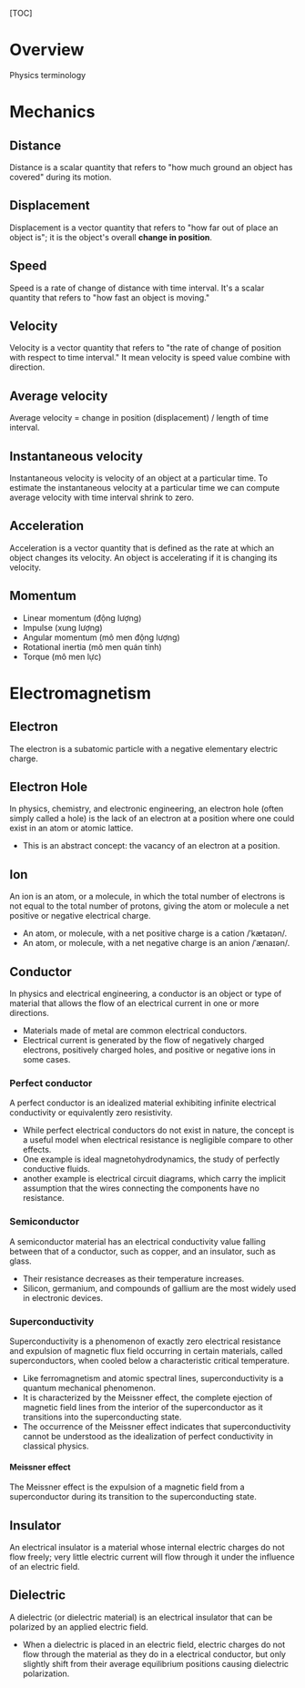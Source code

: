[TOC]

# Overview

Physics terminology


# Mechanics
## Distance

Distance is a scalar quantity that refers to "how much ground an object
has covered" during its motion.

## Displacement

Displacement is a vector quantity that refers to "how far out of place
an object is"; it is the object's overall **change in position**.

## Speed

Speed is a rate of change of distance with time interval. It's a scalar
quantity that refers to "how fast an object is moving."

## Velocity

Velocity is a vector quantity that refers to "the rate of change of
position with respect to time interval." It mean velocity is speed value
combine with direction.

## Average velocity

Average velocity = change in position (displacement) / length of time
interval.

## Instantaneous velocity

Instantaneous velocity is velocity of an object at a particular time. To
estimate the instantaneous velocity at a particular time we can compute
average velocity with time interval shrink to zero.

## Acceleration

Acceleration is a vector quantity that is defined as the rate at which
an object changes its velocity. An object is accelerating if it is
changing its velocity.

## Momentum

- Linear momentum (động lượng)
- Impulse (xung lượng)
- Angular momentum (mô men động lượng)
- Rotational inertia (mô men quán tính)
- Torque (mô men lực)


# Electromagnetism

## Electron

The electron is a subatomic particle with a negative elementary electric
charge.

## Electron Hole

In physics, chemistry, and electronic engineering, an electron hole
(often simply called a hole) is the lack of an electron at a position
where one could exist in an atom or atomic lattice.
- This is an abstract concept: the vacancy of an electron at a position.

## Ion

An ion is an atom, or a molecule, in which the total number of electrons
is not equal to the total number of protons, giving the atom or molecule
a net positive or negative electrical charge.
- An atom, or molecule, with a net positive charge is a cation /ˈkætaɪən/.
- An atom, or molecule, with a net negative charge is an anion /ˈænaɪən/.

## Conductor

In physics and electrical engineering, a conductor is an object or type
of material that allows the flow of an electrical current in one or more
directions.
- Materials made of metal are common electrical conductors.
- Electrical current is generated by the flow of negatively charged
  electrons, positively charged holes, and positive or negative ions in
  some cases.

### Perfect conductor

A perfect conductor is an idealized material exhibiting infinite
electrical conductivity or equivalently zero resistivity.
- While perfect electrical conductors do not exist in nature, the
  concept is a useful model when electrical resistance is negligible
  compare to other effects.
- One example is ideal magnetohydrodynamics, the study of perfectly
  conductive fluids.
- another example is electrical circuit diagrams, which carry the
  implicit assumption that the wires connecting the components have no
  resistance.

### Semiconductor

A semiconductor material has an electrical conductivity value falling
between that of a conductor, such as copper, and an insulator, such as
glass.
- Their resistance decreases as their temperature increases.
- Silicon, germanium, and compounds of gallium are the most widely used
  in electronic devices.

### Superconductivity

Superconductivity is a phenomenon of exactly zero electrical resistance
and expulsion of magnetic flux field occurring in certain materials,
called superconductors, when cooled below a characteristic critical
temperature.
- Like ferromagnetism and atomic spectral lines, superconductivity is a
  quantum mechanical phenomenon.
- It is characterized by the Meissner effect, the complete ejection of
  magnetic field lines from the interior of the superconductor as it
  transitions into the superconducting state.
- The occurrence of the Meissner effect indicates that superconductivity
  cannot be understood as the idealization of perfect conductivity in
  classical physics.

#### Meissner effect

The Meissner effect is the expulsion of a magnetic field from a
superconductor during its transition to the superconducting state.


## Insulator

An electrical insulator is a material whose internal electric charges do
not flow freely; very little electric current will flow through it under
the influence of an electric field.

## Dielectric

A dielectric (or dielectric material) is an electrical insulator that
can be polarized by an applied electric field.
- When a dielectric is placed in an electric field, electric charges do
  not flow through the material as they do in a electrical conductor,
  but only slightly shift from their average equilibrium positions
  causing dielectric polarization.
